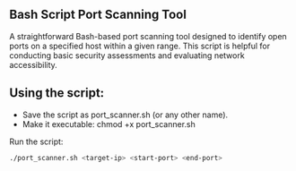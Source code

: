 ## Bash Script Port Scanning Tool
A straightforward Bash-based port scanning tool designed to identify open ports on a specified host within a given range. This script is helpful for conducting basic security assessments and evaluating network accessibility.
## Using the script:
- Save the script as port_scanner.sh (or any other name).
- Make it executable:
chmod +x port_scanner.sh

 Run the script:
```bash
./port_scanner.sh <target-ip> <start-port> <end-port>

